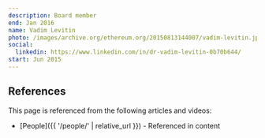 ```yaml
---
description: Board member
end: Jan 2016
name: Vadim Levitin
photo: /images/archive.org/ethereum.org/20150813144007/vadim-levitin.jpg
social:
  linkedin: https://www.linkedin.com/in/dr-vadim-levitin-0b70b644/
start: Jun 2015
---
```


## References

This page is referenced from the following articles and videos:

- [People]({{ '/people/' | relative_url }}) - Referenced in content
